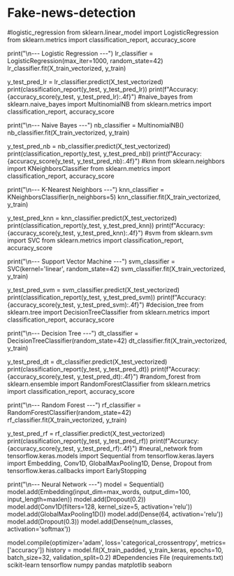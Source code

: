 # Fake-news-detection
#logistic_regression
from sklearn.linear_model import LogisticRegression
from sklearn.metrics import classification_report, accuracy_score

print("\n--- Logistic Regression ---")
lr_classifier = LogisticRegression(max_iter=1000, random_state=42)
lr_classifier.fit(X_train_vectorized, y_train)

y_test_pred_lr = lr_classifier.predict(X_test_vectorized)
print(classification_report(y_test, y_test_pred_lr))
print(f"Accuracy: {accuracy_score(y_test, y_test_pred_lr):.4f}")
#naive_bayes
from sklearn.naive_bayes import MultinomialNB
from sklearn.metrics import classification_report, accuracy_score

print("\n--- Naive Bayes ---")
nb_classifier = MultinomialNB()
nb_classifier.fit(X_train_vectorized, y_train)

y_test_pred_nb = nb_classifier.predict(X_test_vectorized)
print(classification_report(y_test, y_test_pred_nb))
print(f"Accuracy: {accuracy_score(y_test, y_test_pred_nb):.4f}")
#knn
from sklearn.neighbors import KNeighborsClassifier
from sklearn.metrics import classification_report, accuracy_score

print("\n--- K-Nearest Neighbors ---")
knn_classifier = KNeighborsClassifier(n_neighbors=5)
knn_classifier.fit(X_train_vectorized, y_train)

y_test_pred_knn = knn_classifier.predict(X_test_vectorized)
print(classification_report(y_test, y_test_pred_knn))
print(f"Accuracy: {accuracy_score(y_test, y_test_pred_knn):.4f}")
#svm
from sklearn.svm import SVC
from sklearn.metrics import classification_report, accuracy_score

print("\n--- Support Vector Machine ---")
svm_classifier = SVC(kernel='linear', random_state=42)
svm_classifier.fit(X_train_vectorized, y_train)

y_test_pred_svm = svm_classifier.predict(X_test_vectorized)
print(classification_report(y_test, y_test_pred_svm))
print(f"Accuracy: {accuracy_score(y_test, y_test_pred_svm):.4f}")
#decision_tree
from sklearn.tree import DecisionTreeClassifier
from sklearn.metrics import classification_report, accuracy_score

print("\n--- Decision Tree ---")
dt_classifier = DecisionTreeClassifier(random_state=42)
dt_classifier.fit(X_train_vectorized, y_train)

y_test_pred_dt = dt_classifier.predict(X_test_vectorized)
print(classification_report(y_test, y_test_pred_dt))
print(f"Accuracy: {accuracy_score(y_test, y_test_pred_dt):.4f}")
#random_forest
from sklearn.ensemble import RandomForestClassifier
from sklearn.metrics import classification_report, accuracy_score

print("\n--- Random Forest ---")
rf_classifier = RandomForestClassifier(random_state=42)
rf_classifier.fit(X_train_vectorized, y_train)

y_test_pred_rf = rf_classifier.predict(X_test_vectorized)
print(classification_report(y_test, y_test_pred_rf))
print(f"Accuracy: {accuracy_score(y_test, y_test_pred_rf):.4f}")
#neural_network
from tensorflow.keras.models import Sequential
from tensorflow.keras.layers import Embedding, Conv1D, GlobalMaxPooling1D, Dense, Dropout
from tensorflow.keras.callbacks import EarlyStopping

print("\n--- Neural Network ---")
model = Sequential()
model.add(Embedding(input_dim=max_words, output_dim=100, input_length=maxlen))
model.add(Dropout(0.2))
model.add(Conv1D(filters=128, kernel_size=5, activation='relu'))
model.add(GlobalMaxPooling1D())
model.add(Dense(64, activation='relu'))
model.add(Dropout(0.3))
model.add(Dense(num_classes, activation='softmax'))

model.compile(optimizer='adam', loss='categorical_crossentropy', metrics=['accuracy'])
history = model.fit(X_train_padded, y_train_keras, epochs=10, batch_size=32, validation_split=0.2)
#Dependencies File (requirements.txt)
scikit-learn
tensorflow
numpy
pandas
matplotlib
seaborn
